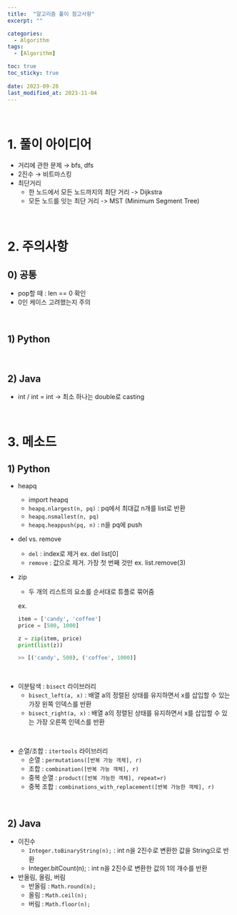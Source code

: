 ```yaml
---
title:  "알고리즘 풀이 참고사항"
excerpt: ""

categories:
  - Algorithm
tags:
  - [Algorithm]

toc: true
toc_sticky: true
 
date: 2023-09-26
last_modified_at: 2023-11-04
---
```


<br>

# **1. 풀이 아이디어**

- 거리에 관한 문제 → bfs, dfs
- 2진수 → 비트마스킹
- 최단거리
    - 한 노드에서 모든 노드까지의 최단 거리 -> Dijkstra
    - 모든 노드를 잇는 최단 거리 -> MST (Minimum Segment Tree)

<br>

# **2. 주의사항**

## **0) 공통**

- pop할 때 : len == 0 확인
- 0인 케이스 고려했는지 주의

<br>

## **1) Python**

<br>

## **2) Java**

- int / int = int -> 최소 하나는 double로 casting

<br>

# **3. 메소드**

## **1) Python**

- heapq
    - import heapq
    - `heapq.nlargest(n, pq)` : pq에서 최대값 n개를 list로 반환
    - `heapq.nsmallest(n, pq)`
    - `heapq.heappush(pq, n)` : n을 pq에 push

- del vs. remove
    - `del` : index로 제거 ex. del list[0]
    - `remove` : 값으로 제거. 가장 첫 번째 것만 ex. list.remove(3)

- zip
    - 두 개의 리스트의 요소를 순서대로 튜플로 묶어줌
    
    ex. 
    
    ```python
    item = ['candy', 'coffee']
    price = [500, 1000]
    
    z = zip(item, price)
    print(list(z))
    
    >> [('candy', 500), ('coffee', 1000)]
    ```

<br>

- 이분탐색 : `bisect` 라이브러리
    - `bisect_left(a, x)` : 배열 a의 정렬된 상태를 유지하면서 x를 삽입할 수 있는 가장 왼쪽 인덱스를 반환
    - `bisect_right(a, x)` : 배열 a의 정렬된 상태를 유지하면서 x를 삽입할 수 있는 가장 오른쪽 인덱스를 반환

<br>

- 순열/조합 : `itertools` 라이브러리
    - 순열 : `permutations([반복 가능 객체], r)`
    - 조합 : `combination([반복 가능 객체], r)`
    - 중복 순열 : `product([반복 가능한 객체], repeat=r)`
    - 중복 조합 : `combinations_with_replacement([반복 가능한 객체], r)`

<br>

## **2) Java**

- 이진수
    - `Integer.toBinaryString(n);` : int n을 2진수로 변환한 값을 String으로 반환
    - Integer.bitCount(n); : int n을 2진수로 변환한 값의 1의 개수를 반환
- 반올림, 올림, 버림
    - 반올림 : `Math.round(n);`
    - 올림 : `Math.ceil(n);`
    - 버림 : `Math.floor(n);`
<br>